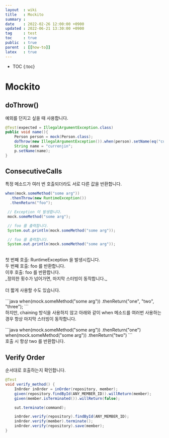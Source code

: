 ```yaml
---
layout  : wiki
title   : Mockito
summary :
date    : 2022-02-26 12:00:00 +0900
updated : 2022-06-21 13:30:00 +0900
tag     : test
toc     : true
public  : true
parent  : [[how-to]]
latex   : true
---
```

* TOC
{:toc}

# Mockito

## doThrow()
예외를 던지고 싶을 때 사용합니다.
```java
@Test(expected = IllegalArgumentException.class)
public void name(){
    Person person = mock(Person.class);
    doThrow(new IllegalArgumentException()).when(person).setName(eq("currenjin"));
    String name = "currenjin";
    p.setName(name);
}
```

## ConsecutiveCalls

특정 메소드가 여러 번 호출되더라도 서로 다른 값을 반환합니다.

```java
when(mock.someMethod("some arg"))
  .thenThrow(new RuntimeException())
  .thenReturn("foo");

 // Exception 이 발생합니다.
 mock.someMethod("some arg");

 // foo 를 출력합니다.
 System.out.println(mock.someMethod("some arg"));

 // foo 를 출력합니다.
 System.out.println(mock.someMethod("some arg"));
```
<br>
첫 번째 호출: RuntimeException 을 발생시킵니다.<br>
두 번째 호출: foo 를 반환합니다.<br>
이후 호출: foo 를 반환합니다.<br>
_정의한 횟수가 넘어가면, 마지막 스터빙이 동작합니다._<br>
<br>
더 짧게 사용할 수도 있습니다.<br>
<br>
```java
when(mock.someMethod("some arg"))
  .thenReturn("one", "two", "three");
```
<br>
하지만, chaining 방식을 사용하지 않고 아래와 같이 when 메소드를 여러번 사용하는 경우 항상 마지막 스터빙이 동작합니다.<br>
<br>
```java
when(mock.someMethod("some arg"))
  .thenReturn("one")
when(mock.someMethod("some arg"))
  .thenReturn("two")
```
<br>
호출 시 항상 two 를 반환합니다.<br>

## Verify Order
순서대로 호출하는지 확인합니다.
```java
@Test
void verify_method() {
    InOrder inOrder = inOrder(repository, member);
    given(repository.findById(ANY_MEMBER_ID)).willReturn(member);
    given(member.isTerminated()).willReturn(false);

    sut.terminate(command);

    inOrder.verify(repository).findById(ANY_MEMBER_ID);
    inOrder.verify(member).terminate();
    inOrder.verify(repository).save(member);
}
```
